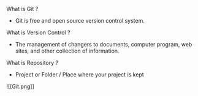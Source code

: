 What is Git ?

- Git is free and open source version control system.

What is Version Control ?

- The management of changers to documents, computer program, web sites, and other collection of information.

What is Repository ?

- Project or Folder / Place where your project is kept

![[Git.png]]

